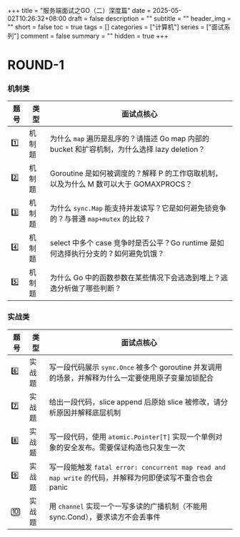 +++
title = "服务端面试之GO（二）深度篇"
date = 2025-05-02T10:26:32+08:00
draft = false
description = ""
subtitle = ""
header_img = ""
short = false
toc = true
tags = []
categories = ["计算机"]
series = ["面试系列"]
comment = false
summary = ""
hidden = true
+++

# ROUND-1
### 机制类
| 题号  | 类型  | 面试点核心                                                             |
| --- | --- | ----------------------------------------------------------------- |
| 1️⃣ | 机制题 | 为什么 `map` 遍历是乱序的？请描述 Go map 内部的 bucket 和扩容机制，为什么选择 lazy deletion？ |
| 2️⃣ | 机制题 | Goroutine 是如何被调度的？解释 P 的工作窃取机制，以及为什么 M 数可以大于 GOMAXPROCS？          |
| 3️⃣ | 机制题 | 为什么 `sync.Map` 能支持并发读写？它是如何避免锁竞争的？与普通 `map+mutex` 的比较？            |
| 4️⃣ | 机制题 | select 中多个 case 竞争时是否公平？Go runtime 是如何选择执行分支的？如何避免饥饿？             |
| 5️⃣ | 机制题 | 为什么 Go 中的函数参数在某些情况下会逃逸到堆上？逃逸分析做了哪些判断？                             |

### 实战类
| 题号  | 类型  | 面试点核心                                                                            |
| --- | --- | -------------------------------------------------------------------------------- |
| 6️⃣ | 实战题 | 写一段代码展示 `sync.Once` 被多个 goroutine 并发调用的场景，并解释为什么一定要使用原子变量加锁配合                    |
| 7️⃣ | 实战题 | 给出一段代码，slice append 后原始 slice 被修改，请分析原因并解释底层机制                                   |
| 8️⃣ | 实战题 | 写一段代码，使用 `atomic.Pointer[T]` 实现一个单例对象的安全发布。需要保证构造也只发生一次                          |
| 9️⃣ | 实战题 | 写一段能触发 `fatal error: concurrent map read and map write` 的代码，并解释为何即便读写不重合也会 panic |
| 🔟  | 实战题 | 用 `channel` 实现一个一写多读的广播机制（不能用 sync.Cond），要求读方不会丢事件     